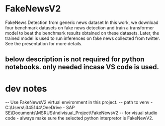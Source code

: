 # FakeNewsV2
FakeNews Detection from generic news dataset
In this work, we download four benchmark datasets on fake news detection and train a transformer model to beat the
benchmark results obtained on these datasets. Later, the trained model is used to run inferences on fake news collected 
from twitter.
See the presentation for more details.



## below description is not required for python notebooks. only needed incase VS code is used.
# dev notes
-- Use FakeNewsV2 virtual environment in this project.
-- path to venv -C:\Users\i345144\OneDrive - SAP SE\Documents\MSRUS\Indivisual_Project\FakeNewsV2
-- for visual studio code - always make sure the selected python interpretor is FakeNewV2.
